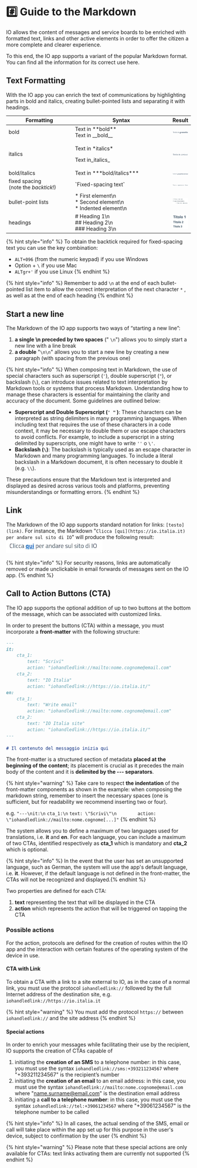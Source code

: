 # #️⃣ Guide to the Markdown

IO allows the content of messages and service boards to be enriched with formatted text, links and other active elements in order to offer the citizen a more complete and clearer experience.

To this end, the IO app supports a variant of the popular Markdown format. You can find all the information for its correct use here.

## Text Formatting

With the IO app you can enrich the text of communications by highlighting parts in bold and italics, creating bullet-pointed lists and separating it with headings.

<table><thead><tr><th width="182">Formatting</th><th width="272">Syntax</th><th>Result</th></tr></thead><tbody><tr><td>bold</td><td>Text in **bold**<br>Text in __bold__</td><td><img src="../.gitbook/assets/image (25).png" alt="" data-size="original"></td></tr><tr><td>italics</td><td><p>Text in *italics*</p><p>Text in_italics_</p></td><td><img src="../.gitbook/assets/image (26).png" alt="" data-size="original"></td></tr><tr><td>bold/italics</td><td>Text in ***bold/italics***</td><td><img src="../.gitbook/assets/image (27).png" alt="" data-size="original"></td></tr><tr><td>fixed spacing<br>(note the <em>backtick</em>!)</td><td><strong>`</strong>Fixed-spacing text<strong>`</strong></td><td><img src="../.gitbook/assets/image (29).png" alt="" data-size="original"></td></tr><tr><td>bullet-point lists</td><td>* First element\n<br>* Second element\n<br> * Indented element\n</td><td><img src="../.gitbook/assets/image (28).png" alt="" data-size="original"></td></tr><tr><td>headings</td><td># Heading 1\n<br>## Heading 2\n<br>### Heading 3\n</td><td><img src="../.gitbook/assets/image (30).png" alt="" data-size="original"></td></tr></tbody></table>

{% hint style="info" %} To obtain the backtick required for fixed-spacing text you can use the key combination:

* `ALT+096` (from the numeric keypad) if you use Windows
* Option + `\` if you use Mac
* `ALTgr+'` if you use Linux {% endhint %}

{% hint style="info" %} Remember to add `\n` at the end of each bullet-pointed list item to allow the correct interpretation of the next character `*` , as well as at the end of each heading {% endhint %}

## Start a new line

The Markdown of the IO app supports two ways of “starting a new line”:

1. **a single \\n preceded by two spaces** ("  `\n`") allows you to simply start a new line with a line break
2. **a double** "`\n\n`" allows you to start a new line by creating a new paragraph (with spacing from the previous one)

{% hint style="info" %} When composing text in Markdown, the use of special characters such as superscript (`'`), double superscript (`"`), or backslash (`\`), can introduce issues related to text interpretation by Markdown tools or systems that process Markdown. Understanding how to manage these characters is essential for maintaining the clarity and accuracy of the document. Some guidelines are outlined below:

* **Superscript and Double Superscript (`' "` )**: These characters can be interpreted as string delimiters in many programming languages. When including text that requires the use of these characters in a code context, it may be necessary to double them or use escape characters to avoid conflicts. For example, to include a superscript in a string delimited by superscripts, one might have to write `''` o `\'`.
* **Backslash (`\`)**: The backslash is typically used as an escape character in Markdown and many programming languages. To include a literal backslash in a Markdown document, it is often necessary to double it (e.g. `\\`). 

These precautions ensure that the Markdown text is interpreted and displayed as desired across various tools and platforms, preventing misunderstandings or formatting errors. {% endhint %}

## Link

The Markdown of the IO app supports standard notation for links: `[testo](link)`. For instance, the Markdown "`Clicca [qui](https://io.italia.it) per andare sul sito di IO`" will produce the following result:  
<img src="../.gitbook/assets/image (31).png" alt="" data-size="original">

{% hint style="info" %} For security reasons, links are automatically removed or made unclickable in email forwards of messages sent on the IO app. {% endhint %}

## Call to Action Buttons (CTA)  

The IO app supports the optional addition of up to two buttons at the bottom of the message, which can be associated with customized links.

In order to present the buttons (CTA) within a message, you must incorporate a **front-matter** with the following structure:

```markdown
---
it:
    cta_1: 
        text: "Scrivi"
        action: "iohandledlink://mailto:nome.cognome@email.com"
    cta_2: 
        text: "IO Italia"
        action: "iohandledlink://https://io.italia.it/"
en:
    cta_1: 
        text: "Write email"
        action: "iohandledlink://mailto:nome.cognome@email.com"
    cta_2: 
        text: "IO Italia site"
        action: "iohandledlink://https://io.italia.it/"
---

# Il contenuto del messaggio inizia qui
```

The front-matter is a structured section of metadata **placed at the beginning of the content**; its placement is crucial as it precedes the main body of the content and it is **delimited by the --- separators**.

{% hint style="warning" %} Take care to respect **the indentation** of the front-matter components as shown in the example: when composing the markdown string, remember to insert the necessary spaces (one is sufficient, but for readability we recommend inserting two or four).

e.g. `"---\nit:\n`    `cta_1:\n`        `text: \"Scrivi\"\n        action: \"iohandledlink://mailto:nome.cognome[...]"` {% endhint %}

The system allows you to define a maximum of two languages used for translations, i.e. **it** and **en**. For each language, you can include a maximum of two CTAs, identified respectively as **cta_1** which is mandatory and **cta_2** which is optional.

{% hint style="info" %} In the event that the user has set an unsupported language, such as German, the system will use the app's default language, i.e. **it**. However, if the default language is not defined in the front-matter, the CTAs will not be recognized and displayed.{% endhint %}

Two properties are defined for each CTA:

1. **text** representing the text that will be displayed in the CTA
2. **action** which represents the action that will be triggered on tapping the CTA

### Possible actions

For the action, protocols are defined for the creation of routes within the IO app and the interaction with certain features of the operating system of the device in use.

#### CTA with Link

To obtain a CTA with a link to a site external to IO, as in the case of a normal link, you must use the protocol `iohandledlink://` followed by the full Internet address of the destination site, e.g.  `iohandledlink://https://io.italia.it` 

{% hint style="warning" %} You must add the protocol `https://` between `iohandledlink://` and the site address {% endhint %}

#### Special actions

In order to enrich your messages while facilitating their use by the recipient, IO supports the creation of CTAs capable of

1. initiating the **creation of an SMS** to a telephone number: in this case, you must use the syntax `iohandledlink://sms:+393211234567` where "+393211234567" is the recipient’s number
2. initiating the **creation of an email** to an email address: in this case, you must use the syntax `iohandledlink://mailto:nome.cognome@email.com` where "name.surname@email.com" is the destination email address
3. initiating a **call to a telephone number**: in this case, you must use the syntax `iohandledlink://tel:+39061234567` where "+39061234567" is the telephone number to be called

{% hint style="info" %} In all cases, the actual sending of the SMS, email or call will take place within the app set up for this purpose in the user's device, subject to confirmation by the user  {% endhint %}

{% hint style="warning" %} Please note that these special actions are only available for CTAs: text links activating them are currently not supported {% endhint %}